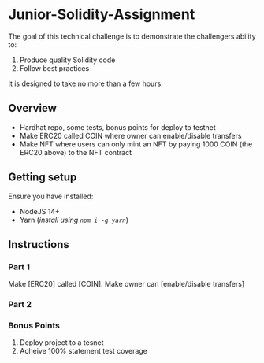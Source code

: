 # Junior-Solidity-Assignment

The goal of this technical challenge is to demonstrate the challengers ability to:

1. Produce quality Solidity code
2. Follow best practices

It is designed to take no more than a few hours. 

## Overview


- Hardhat repo, some tests, bonus points for deploy to testnet
- Make ERC20 called COIN where owner can enable/disable transfers
- Make NFT where users can only mint an NFT by paying 1000 COIN (the ERC20 above) to the NFT contract

## Getting setup

Ensure you have installed:

* NodeJS 14+
* Yarn (_install using `npm i -g yarn`_)

## Instructions

### Part 1

Make [ERC20] called [COIN]. Make owner can [enable/disable transfers]

### Part 2

### Bonus Points 
1. Deploy project to a tesnet
2. Acheive 100% statement test coverage
